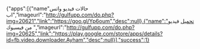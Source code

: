 {"apps":[{"name"حالات فيديو واتس اب","imageurl":"http://gulfupp.com/do.php?img=20621","link":"https://goo.gl/Yp6oum","desc":null},{"name":"تحميل فيديو من فيسبوك ","imageurl":"http://gulfupp.com/do.php?img=20625","link":"https://play.google.com/store/apps/details?id=fb.video.downloader.Ayham","desc":null}],"success":1}
